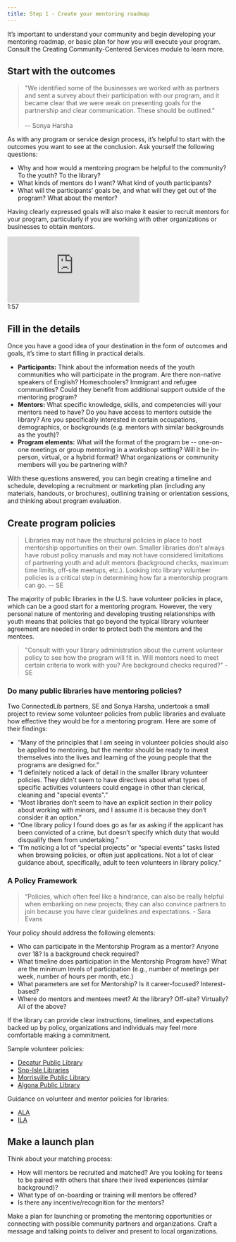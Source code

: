 ```yaml
---
title: Step 1 - Create your mentoring roadmap
---
```


It’s important to understand your community and begin developing your mentoring roadmap, or basic plan for how you will execute your program. Consult the Creating Community-Centered Services module to learn more.

## Start with the outcomes

> "We identified some of the businesses we worked with as partners and sent a survey about their participation with our program, and it became clear that we were weak on presenting goals for the partnership and clear communication.  These should be outlined." <br/><br/> -- Sonya Harsha

As with any program or service design process, it’s helpful to start with the outcomes you want to see at the conclusion. Ask yourself the following questions: 

* Why and how would a mentoring program be helpful to the community? To the youth? To the library? 
* What kinds of mentors do I want? What kind of youth participants? 
* What will the participants’ goals be, and what will they get out of the program? What about the mentor?

Having clearly expressed goals will also make it easier to recruit mentors for your program, particularly if you are working with other organizations or businesses to obtain mentors. 


<div class="callout videos" markdown="1">
<iframe src="https://www.youtube.com/embed/Uv8a6RiFZ2E?start=556&end=673" frameborder="0" allow="autoplay; encrypted-media" allowfullscreen></iframe>
<div class="videotime" markdown="1">1:57</div></div>

## Fill in the details

Once you have a good idea of your destination in the form of outcomes and goals, it’s time to start filling in practical details. 

* **Participants:** Think about the information needs of the youth communities who will participate in the program. Are there non-native speakers of English? Homeschoolers? Immigrant and refugee communities? Could they benefit from additional support outside of the mentoring program? 
* **Mentors:** What specific knowledge, skills, and competencies will your mentors need to have? Do you have access to mentors outside the library? Are you specifically interested in certain occupations, demographics, or backgrounds (e.g. mentors with similar backgrounds as the youth)? 
* **Program elements:** What will the format of the program be -- one-on-one meetings or group mentoring in a workshop setting? Will it be in-person, virtual, or a hybrid format? What organizations or community members will you be partnering with? 

With these questions answered, you can begin creating a timeline and schedule, developing a recruitment or marketing plan (including any materials, handouts, or brochures), outlining training or orientation sessions, and thinking about program evaluation.  

## Create program policies
> Libraries may not have the structural policies in place to host mentorship opportunities on their own. Smaller libraries don't always have robust policy manuals and may not have considered limitations of partnering youth and adult mentors (background checks, maximum time limits, off-site meetups, etc.). Looking into library volunteer policies is a critical step in determining how far a mentorship program can go. -- SE

The majority of public libraries in the U.S. have volunteer policies in place, which can be a good start for a mentoring program. However, the very personal nature of mentoring and developing trusting relationships with youth means that policies that go beyond the typical library volunteer agreement are needed in order to protect both the mentors and the mentees. 

> "Consult with your library administration about the current volunteer policy to see how the program will fit in. Will mentors need to meet certain criteria to work with you? Are background checks required?" - SE

<div class="callout case_study" markdown="1">

### Do many public libraries have mentoring policies? 

Two ConnectedLib partners, SE and Sonya Harsha, undertook a small project to review some volunteer policies from public libraries and evaluate how effective they would be for a mentoring program. Here are some of their findings: 
* “Many of the principles that I am seeing in volunteer policies should also be applied to mentoring, but the mentor should be ready to invest themselves into the lives and learning of the young people that the programs are designed for.”
* “I definitely noticed a lack of detail in the smaller library volunteer policies. They didn't seem to have directives about what types of specific activities volunteers could engage in other than clerical, cleaning and "special events".”
* “Most libraries don’t seem to have an explicit section in their policy about working with minors, and I assume it is because they don’t consider it an option.” 
* “One library policy I found does go as far as asking if the applicant has been convicted of a crime, but doesn’t specify which duty that would disqualify them from undertaking.”
* “I’m noticing a lot of “special projects” or “special events” tasks listed when browsing policies, or often just applications. Not a lot of clear guidance about, specifically, adult to teen volunteers in library policy.”
</div>

### A Policy Framework

> “Policies, which often feel like a hindrance, can also be really helpful when embarking on new projects; they can also convince partners to join because you have clear guidelines and expectations. - Sara Evans

Your policy should address the following elements: 

* Who can participate in the Mentorship Program as a mentor? Anyone over 18? Is a background check required?
* What timeline does participation in the Mentorship Program have? What are the minimum levels of participation (e.g., number of meetings per week, number of hours per month, etc.)
* What parameters are set for Mentorship? Is it career-focused? Interest-based?
* Where do mentors and mentees meet? At the library? Off-site? Virtually? All of the above? 

If the library can provide clear instructions, timelines, and expectations backed up by policy, organizations and individuals may feel more comfortable making a commitment.

<div class="callout case_study" markdown="1">
Sample volunteer policies: 

* [Decatur Public Library](https://www.decaturlibrary.org/volunteer-policy)
* [Sno-Isle Libraries](https://www.sno-isle.org/policies-and-guidelines/volunteer-policy/)
* [Morrisville Public Library](https://morrisvillepubliclibrary.org/about-us/library-policy-manual-index/policies-of-the-morrisville-public-library/volunteer-policy/)
* [Algona Public Library](https://www.ci.algona.ia.us/docview.aspx?docid=28375)

Guidance on volunteer and mentor policies for libraries: 

* [ALA](https://www.ala.org/tools/volunteers-libraries)
* [ILA](https://www.ila.org/publications/ila-reporter/article/138/you-know-you-want-volunteers-successful-strategies-to-achieve-effective-voluntee)
</div>

## Make a launch plan

Think about your matching process:

* How will mentors be recruited and matched? Are you looking for teens to be paired with others that share their lived experiences (similar background)?
* What type of on-boarding or training will mentors be offered?
* Is there any incentive/recognition for the mentors?

Make a plan for launching or promoting the mentoring opportunities or connecting with possible community partners and organizations. Craft a message and talking points to deliver and present to local organizations.
